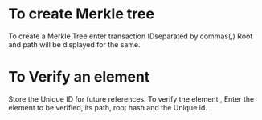 
# To create Merkle tree
To create a Merkle Tree enter transaction IDseparated by commas(,)
Root and path will be displayed for the same.

# To Verify an element
Store the Unique ID for future references.
To verify the element , Enter the element to be verified, its path, root hash and the Unique id. 
